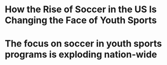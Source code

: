 <h1>How the Rise of Soccer in the US Is Changing the Face of Youth Sports<h1>

<p>The focus on soccer in youth sports programs is exploding nation-wide<p>